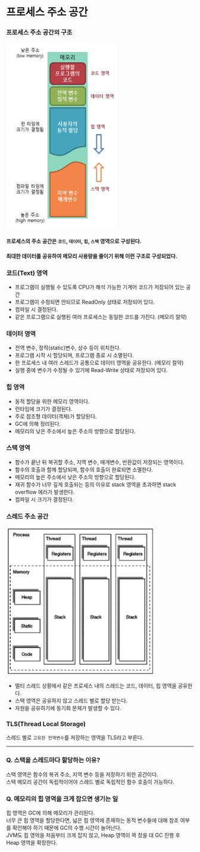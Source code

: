 # 프로세스 주소 공간
### 프로세스 주소 공간의 구조
<img src="./image2.png" width="300" height="500"/>

#### 프로세스의 주소 공간은 `코드`, `데이터`, `힙`, `스택` 영역으로 구성된다.
#### 최대한 데이터를 공유하여 메모리 사용량을 줄이기 위해 이런 구조로 구성되었다.

### 코드(Text) 영역
- 프로그램이 실행될 수 있도록 CPU가 해석 가능한 기계어 코드가 저장되어 있는 공간
- 프로그램이 수정되면 안되므로 ReadOnly 상태로 저장되어 있다.
- 컴파일 시 결정된다.
- 같은 프로그램으로 실행된 여러 프로세스는 동일한 코드를 가진다. (메모리 절약)

### 데이터 영역
- 전역 변수, 정적(static)변수, 상수 등이 위치한다.
- 프로그램 시작 시 할당되며, 프로그램 종료 시 소멸된다.
- 한 프로세스 내 여러 스레드가 공통으로 데이터 영역을 공유한다. (메모리 절약)
- 실행 중에 변수가 수정될 수 있기에 Read-Write 상태로 저장되어 있다.

### 힙 영역
- 동적 할당을 위한 메모리 영역이다.
- 런타임에 크기가 결정된다.
- 주로 참조형 데이터(객체)가 할당된다.
- GC에 의해 정리된다.
- 메모리의 낮은 주소에서 높은 주소의 방향으로 할당된다.

### 스택 영역
- 함수가 끝난 뒤 복귀할 주소, 지역 변수, 매개변수, 반환값이 저장되는 영역이다.
- 함수의 호출과 함께 할당되며, 함수의 호출이 완료되면 소멸한다.
- 메모리의 높은 주소에서 낮은 주소의 방향으로 할당된다.
- 재귀 함수가 너무 깊게 호출되는 등의 이유로 stack 영역을 초과하면 stack overflow 에러가 발생한다.
- 컴파일 시 크기가 결정된다.


### 스레드 주소 공간
<img src="./image.png" width="400" height="400"/>

- 멀티 스레드 상황에서 같은 프로세스 내의 스레드는 코드, 데이터, 힙 영역을 공유한다.
- 스택 영역은 공유하지 않고 스레드 별로 할당 받는다.
- 자원을 공유하기에 동기화 문제가 발생할 수 있다.

### TLS(Thread Local Storage)
스레드 별로 `고유한 전역변수`를 저장하는 영역을 TLS라고 부른다.


<hr>

### Q. 스택을 스레드마다 할당하는 이유?
스택 영역은 함수의 복귀 주소, 지역 변수 등을 저장하기 위한 공간이다. <br>
스택 메모리 공간이 독립적이어야 스레드 별로 독립적인 함수 호출이 가능하다.
### Q. 메모리의 힙 영역을 크게 잡으면 생기는 일
힙 영역은 GC에 의해 메모리가 관리된다. <br>
너무 큰 힙 영역을 할당한다면, 넓은 힙 영역에 존재하는 동적 변수들에 대해 참조 여부를 확인해야 하기 때문에 GC의 수행 시간이 늘어난다. <br>
JVM도 힙 영억을 처음부터 크게 잡지 않고, Heap 영역이 꽉 찼을 대 GC 진행 후 Heap 영역을 확장한다.